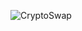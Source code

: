 ![CryptoSwap](https://user-images.githubusercontent.com/78383896/123058177-d8611500-d408-11eb-8f9e-7f2da7da304f.png)
